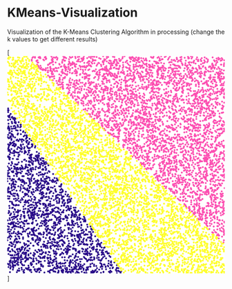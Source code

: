 # KMeans-Visualization
Visualization of the K-Means Clustering Algorithm in processing (change the k values to get different results)

[![K value = 3](kmeans.gif)]
